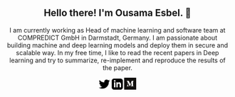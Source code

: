 <h2 align="center">Hello there! I'm Ousama Esbel. 👋</h2>

<p align="center">I am currently working as Head of machine learning and software team at COMPREDICT GmbH in Darmstadt, Germany. I am passionate about building machine and deep learning models and deploy them in secure and scalable way. In my free time, I like to read the recent papers in Deep learning and try to summarize, re-implement and reproduce the results of the paper.</p>

<p align="center"><a href="https://twitter.com/uzi0espil"><img src="https://github.com/uzi0espil/uzi0espil/blob/main/images/twitter.png" height=25></a> <a href="https://www.linkedin.com/in/ousamaesbel/"><img src="https://github.com/uzi0espil/uzi0espil/blob/main/images/linkedin.png" height=25></a> <a href="https://medium.com/@ousama.esbel"><img src="https://github.com/uzi0espil/uzi0espil/blob/main/images/medium.png" height=27 /></a>
</p>

<!-- ![Anurag's GitHub stats](https://github-readme-stats.vercel.app/api?username=uzi0espil&show_icons=true&theme=dark) -->


